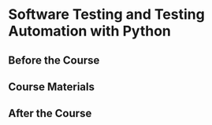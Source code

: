 # Software Testing and Testing Automation with Python

## Before the Course

## Course Materials

## After the Course
